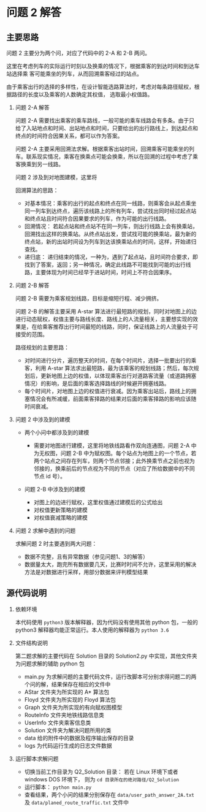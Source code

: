 # 问题 2 解答

## 主要思路

问题 2 主要分为两个问，对应了代码中的 2-A 和 2-B 两问。

这里在考虑列车的实际运行时刻以及换乘的情况下，根据乘客的到达时间和到达车站选择乘
客可能乘坐的列车，从而回溯乘客经过的站点。

由于乘客出行的选择的多样性，在设计智能选路算法时，考虑对每条路径赋权，根据路径的长度以及乘客的人数确定其权值， 选取最小权值路。

1. 问题 2-A 解答

    问题 2-A 需要找出乘客的乘车路线，一般可能的乘车线路会有多条。由于只给了入站地点和时间、出站地点和时间，只要给出的出行路线上，到达起点和终点的时间符合因果关系，都可以作为答案。

    问题 2-A 主要采用回溯法求解。根据乘客出站时间，回溯乘客可能乘坐的列车。联系现实情况，乘客在换乘点可能会换乘，所以在回溯的过程中考虑了乘客换乘到另一线路。

    问题 2 涉及到对地图建模，这里将

    回溯算法的思路：
    - 对基本情况：乘客的出行的起点和终点在同一线路，则乘客会从起点乘坐同一列车到达终点，遍历该线路上的所有列车，尝试找出同时经过起点站和终点站且时间符合因果要求的列车，作为可能的出行线路。
    - 回溯情况： 若起点站和终点站不在同一列车，则出行线路上会有换乘站，回溯找出这样的换乘站。从终点站出发，尝试找可能的换乘站，最为新的终点站，新的出站时间设为列车到达该换乘站点的时间，这样，开始递归查找。
    - 递归底： 递归结束的情况，一种为，遇到了起点站，且时间符合要求，即找到了答案，返回；另一种情况，确定此线路不可能找到可能的出行线路，主要体现为时间已经早于进站时间，时间上不符合因果序。

2. 问题 2-B 解答

    问题 2-B 需要为乘客规划线路，目标是缩短行程、减少拥挤。

    问题 2-B 的解答主要采用 A-star 算法进行最短路的规划，同时对地图上的边进行动态赋权，权值主要与路线长度、路线上的人流量相关，主要想实现的效果是，在给乘客推荐出行时间最短的线路，同时，保证线路上的人流量处于可接受的范围。

    路径规划的主要思路：
    - 对时间进行分片，遍历整天的时间，在每个时间片，选择一批要出行的乘客，利用 A-star 算法求出最短路，最为该乘客的规划线路；然后，每次规划后，更新地图上边的权值，以体现乘客出行对道路客流量（或道路拥塞情况）的影响，是后面的乘客选择路线的时候避开拥塞线路。
    - 每个时间片，对地图上边的权值进行衰减。因为乘客出站后，路线上的拥塞情况会有所减缓，前面乘客择路的结果对后面的乘客择路的影响应该随时间衰减。

3. 问题 2 中涉及到的建模

    - 两个小问中都涉及到的建模
        - 需要对地图进行建模，这里将地铁线路看作双向连通图，问题 2-A 中为无权图，问题 2-B 中为赋权图。每个站点为地图上的一个节点，若两个站点之间存在列车，则两个节点邻接；此外换乘节点之前也视为邻接的，换乘前后的节点视为不同的节点（对应了所给数据中的不同节点 id 号）。

    - 问题 2-B 中涉及到的建模
        - 对图上的边进行赋权，这里权值通过建模后的公式给出
        - 对权值更新策略的建模
        - 对权值衰减策略的建模
4. 问题 2 求解中遇到的问题

    求解问题 2 时主要遇到两大问题：

    - 数据不完整，且有异常数据（参见问题1、3的解答）
    - 数据量太大，跑完所有数据要几天，比赛时时间不允许，这里采用的解决方法是对数据进行采样，用部分数据来评判模型结果

## 源代码说明

1. 依赖环境

    本代码使用 `python3` 版本解释器，因为代码没有使用其他 python 包，一般的 python3 解释器均能正常运行。本人使用的解释器为 `python 3.6`

2. 文件结构说明

    第二题求解的主要代码在 Solution 目录的 Solution2.py 中实现，其他文件夹为问题求解的辅助 python 包

    - main.py 为求解问题的主要代码文件，运行改脚本可分别求得问题二的两个问的解，结果保存在相应的文件中
    - AStar 文件夹为所实现的 A*  算法包
    - Floyd 文件夹为所实现的 Floyd 算法包
    - Graph 文件夹为所实现的有向赋权图模型
    - RouteInfo 文件夹地铁线路信息类
    - UserInfo 文件夹乘客信息类
    - Solution 文件夹为解决问题所用的类
    - data 给的附件中的数据及程序输出保存的目录
    - logs 为代码运行生成的日志文件数据

3. 运行脚本求解问题

    - 切换当前工作目录为 Q2_Solution 目录：
        若在 Linux 环境下或者 windows DOS 环境下， 则为 `cd 目录所在的绝对路径/Q2_Solution`
    - 运行脚本： `python main.py`
    - 查看结果，两个小问的结果分别保存在 `data/user_path_answer_2A.txt` 及 `data/planed_route_traffic.txt` 文件中
